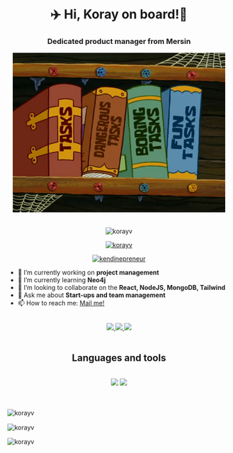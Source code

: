 <h1 align="center"> ✈️ Hi, Koray on board!👋</h1>
<h3 align=center> Dedicated product manager from Mersin</h3>
<div align="center"> 
    <img src="https://github.com/korayv/korayv/blob/main/images/giphy.gif?raw=true" alt="Sponge-bob task book">
</div>
<br/>

<p align="center"> <img src="https://komarev.com/ghpvc/?username=korayv&label=Profile%20views&color=0e75b6&style=flat" alt="korayv" /> </p>
<p align="center"> <a href="https://github-profile-trophy.vercel.app/?username=korayv&theme=dark_lover"><img src=https://github-profile-trophy.vercel.app/?username=korayv&theme=dark_lover" alt="korayv" /></a> </p>
<p align="center"> <a href="https://twitter.com/kendinepreneur" target="blank"><img src="https://img.shields.io/twitter/follow/kendinepreneur?logo=twitter&style=for-the-badge" alt="kendinepreneur" /></a> </p>


- 🔭 I’m currently working on **project management**
- 🌱 I’m currently learning **Neo4j**
- 👯 I’m looking to collaborate on the **React, NodeJS, MongoDB, Tailwind**
- 💬 Ask me about **Start-ups and team management**
- 📫 How to reach me: <a href="mailto:korayvatan01@gmail.com">Mail me!</a>

<br/>
<div align="center"> 
  <a  target="_blank" href="mailto:korayvatan01@gmail.com">
    <img src="https://img.shields.io/badge/Gmail-333333?style=for-the-badge&logo=gmail&logoColor=red" />
  </a>
  <a target="_blank" href="https://linkedin.com/in/korayv">
    <img src="https://img.shields.io/badge/LinkedIn-0077B5?style=for-the-badge&logo=linkedin&logoColor=bwhitelue" target="_blank" />
  </a>
  
  <a target="_blank" href="https://korayv.github.io">
     <img src="https://img.shields.io/badge/Portfolio-FF5722?style=for-the-badge&logo=todoist&logoColor=white" target="_blank" /> 
  </a> 
</div>
<br>
<h2 align="center">Languages and tools</h2>
<br/>
<div align="center">
    <img src="https://skillicons.dev/icons?i=react,bootstrap,html,css,php,tailwind,git,gcp,figma,webflow,wordpress" />
    <img src="https://skillicons.dev/icons?i=java,dart,nodejs,javascript,typescript,mysql, postgres,dotnet,mongodb,c#,nextjs" /><br>
</div>
<br/> <br>
<p><img align="center" src="https://github-readme-stats.vercel.app/api/top-langs?username=korayv&show_icons=true&locale=en&layout=compact" alt="korayv" /></p>
<p><img align="center" src="https://github-readme-stats.vercel.app/api?username=korayv&show_icons=true&locale=en" alt="korayv" /></p>

<p><img align="center" src="https://github-readme-streak-stats.herokuapp.com/?user=korayv&" alt="korayv" /></p>

